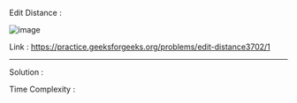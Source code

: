 Edit Distance :

![image](https://user-images.githubusercontent.com/23376002/167884193-322167a9-aa58-4376-a516-bcd867063221.png)


Link : https://practice.geeksforgeeks.org/problems/edit-distance3702/1


--------------------------------------------------------------------------------------------------------------------------------------------------------


Solution :

Time Complexity :


